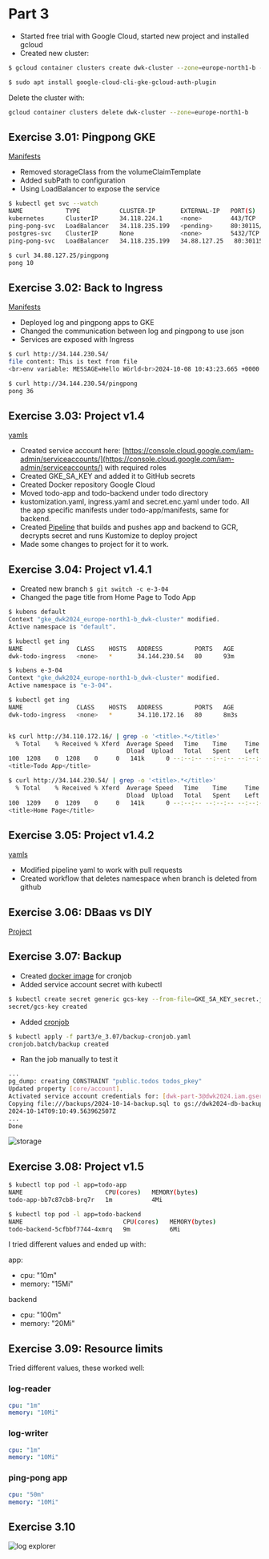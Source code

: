 # Part 3

- Started free trial with Google Cloud, started new project and installed gcloud
- Created new cluster: 

```bash 
$ gcloud container clusters create dwk-cluster --zone=europe-north1-b --cluster-version=1.30

$ sudo apt install google-cloud-cli-gke-gcloud-auth-plugin
```

Delete the cluster with:

```bash
gcloud container clusters delete dwk-cluster --zone=europe-north1-b 
```

## Exercise 3.01: Pingpong GKE

[Manifests](e_3.01/)

- Removed storageClass from the volumeClaimTemplate
- Added subPath to configuration
- Using LoadBalancer to expose the service

```bash
$ kubectl get svc --watch
NAME            TYPE           CLUSTER-IP       EXTERNAL-IP   PORT(S)        AGE
kubernetes      ClusterIP      34.118.224.1     <none>        443/TCP        4d19h
ping-pong-svc   LoadBalancer   34.118.235.199   <pending>     80:30115/TCP   31s
postgres-svc    ClusterIP      None             <none>        5432/TCP       73s
ping-pong-svc   LoadBalancer   34.118.235.199   34.88.127.25   80:30115/TCP   38s

$ curl 34.88.127.25/pingpong
pong 10
```

## Exercise 3.02: Back to Ingress

[Manifests](e_3.02/)

- Deployed log and pingpong apps to GKE
- Changed the communication between log and pingpong to use json
- Services are exposed with Ingress

```bash
$ curl http://34.144.230.54/
file content: This is text from file
<br>env variable: MESSAGE=Hello Wörld<br>2024-10-08 10:43:23.665 +0000 51ac1a7b-46e6-45a9-a2f1-3f9843084874<br>Ping / Pongs: 35

$ curl http://34.144.230.54/pingpong
pong 36
```

## Exercise 3.03: Project v1.4

[yamls](e_3.03/)

- Created service account here: [https://console.cloud.google.com/iam-admin/serviceaccounts/](https://console.cloud.google.com/iam-admin/serviceaccounts/) with required roles
- Created GKE_SA_KEY and added it to GitHub secrets
- Created Docker repository Google Cloud
- Moved todo-app and todo-backend under todo directory
- kustomization.yaml, ingress.yaml and secret.enc.yaml under todo. All the app specific manifests under todo-app/manifests, same for backend.
- Created [Pipeline](e_3.03/pipeline/todo-pipeline.yaml) that builds and pushes app and backend to GCR, decrypts secret and runs Kustomize to deploy project
- Made some changes to project for it to work.

## Exercise 3.04: Project v1.4.1

- Created new branch `$ git switch -c e-3-04`
- Changed the page title from Home Page to Todo App

```bash
$ kubens default
Context "gke_dwk2024_europe-north1-b_dwk-cluster" modified.
Active namespace is "default".

$ kubectl get ing
NAME               CLASS    HOSTS   ADDRESS         PORTS   AGE
dwk-todo-ingress   <none>   *       34.144.230.54   80      93m

$ kubens e-3-04 
Context "gke_dwk2024_europe-north1-b_dwk-cluster" modified.
Active namespace is "e-3-04".

$ kubectl get ing
NAME               CLASS    HOSTS   ADDRESS         PORTS   AGE
dwk-todo-ingress   <none>   *       34.110.172.16   80      8m3s


k$ curl http://34.110.172.16/ | grep -o '<title>.*</title>'
  % Total    % Received % Xferd  Average Speed   Time    Time     Time  Current
                                 Dload  Upload   Total   Spent    Left  Speed
100  1208    0  1208    0     0   141k      0 --:--:-- --:--:-- --:--:--  147k
<title>Todo App</title>

$ curl http://34.144.230.54/ | grep -o '<title>.*</title>'
  % Total    % Received % Xferd  Average Speed   Time    Time     Time  Current
                                 Dload  Upload   Total   Spent    Left  Speed
100  1209    0  1209    0     0   141k      0 --:--:-- --:--:-- --:--:--  147k
<title>Home Page</title>

```

## Exercise 3.05: Project v1.4.2

[yamls](e_3.05/)

- Modified pipeline yaml to work with pull requests
- Created workflow that deletes namespace when branch is deleted from github

## Exercise 3.06: DBaas vs DIY

[Project](../todo/)

## Exercise 3.07: Backup

- Created [docker image](e_3.07/Dockerfile) for cronjob
- Added service account secret with kubectl
```bash
$ kubectl create secret generic gcs-key --from-file=GKE_SA_KEY_secret.json
secret/gcs-key created
```
- Added [cronjob](e_3.07/backup-cronjob.yaml)
```bash
$ kubectl apply -f part3/e_3.07/backup-cronjob.yaml 
cronjob.batch/backup created
```
- Ran the job manually to test it
```bash
...
pg_dump: creating CONSTRAINT "public.todos todos_pkey"
Updated property [core/account].
Activated service account credentials for: [dwk-part-3@dwk2024.iam.gserviceaccount.com]
Copying file:///backups/2024-10-14-backup.sql to gs://dwk2024-db-backups/2024-10-14-backup.sql
2024-10-14T09:10:49.563962507Z
...
Done
```

![storage](e_3.07/backup.png)

## Exercise 3.08: Project v1.5

```bash
$ kubectl top pod -l app=todo-app
NAME                       CPU(cores)   MEMORY(bytes)   
todo-app-bb7c87cb8-brq7r   1m           4Mi

$ kubectl top pod -l app=todo-backend
NAME                            CPU(cores)   MEMORY(bytes)   
todo-backend-5cfbbf7744-4xmrq   9m           6Mi
```

I tried different values and ended up with:


app:

- cpu: "10m"
- memory: "15Mi"


backend

- cpu: "100m"
- memory: "20Mi"

## Exercise 3.09: Resource limits

Tried different values, these worked well:

### log-reader

```yaml
cpu: "1m"
memory: "10Mi"
```

### log-writer

```yaml
cpu: "1m"
memory: "10Mi"
```

### ping-pong app

```yaml
cpu: "50m"
memory: "10Mi"
```

## Exercise 3.10

![log explorer](e_3.10/log_explorer.png)